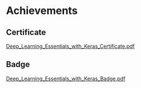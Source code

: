 

# Achievements
## Certificate
[Deep_Learning_Essentials_with_Keras_Certificate.pdf](https://prod-files-secure.s3.us-west-2.amazonaws.com/03e82b26-cccb-4906-bb56-adabcbdc0655/f5cf1405-8a02-49a4-beb6-3d50b033ba6e/Deep_Learning_Essentials_with_Keras_Certificate.pdf?X-Amz-Algorithm=AWS4-HMAC-SHA256&X-Amz-Content-Sha256=UNSIGNED-PAYLOAD&X-Amz-Credential=ASIAZI2LB466ZCINCMN4%2F20250205%2Fus-west-2%2Fs3%2Faws4_request&X-Amz-Date=20250205T081808Z&X-Amz-Expires=3600&X-Amz-Security-Token=IQoJb3JpZ2luX2VjECgaCXVzLXdlc3QtMiJGMEQCIDk%2BhCkwGQ7ZLEOKmVDzPFCHzN1yBxZzXPMy%2FU1p4ji3AiAtQ881Tkop%2FZmRngKdB3BaDtAMruZIFehuxzOqFjRksir%2FAwhBEAAaDDYzNzQyMzE4MzgwNSIMsWBT87cVdPP%2FDCeyKtwDv3PvTDsP0mIs7D1uwJOpBoubSpw9oynsy66RP65dDSVX4UDMP8bkJwMbpTCJkuaQe9tPiE1068DUqIGrswYeLeC%2F8NjCDbTM7dMi2NOfMbpGSXXlPcH3reVY4zTpx1wVQw%2FNebOYcosERR9gsEbHCqZXXOUnoDeO%2Fb3CrNs2gtzp8ld%2BIwbbR7g68M%2FUUzDEMxQtAup68tla6%2FVDdKQWuMGIZh6kokOZ0MEtz3OkRN0N7wLYpbItFqMYaktt5qtMWcUFuJnk%2BqpuMfIOrYSD%2FG%2BVvsVTuVldDtpXIKtp9WpLOUm8PMtCN%2BM%2FKtToHiRAhe5OJve2Wahmy38TJGJ02QKAPGjEuF19QX6Ol1f4oX8Bo%2FyD0ZVa9WGrY5CHxsqpKb7KPID9pJChLrjABlutl0Fh8enDADQEpCA88skhW6I1XafQEAVMn9UOa80PNGm%2FqabOSQYLUJdwGlBu%2Bld%2BxQKgelmJXYyUvpBgDJYI62uLg1Ov3Zf67TDDsGZvvnhuOc6cfzTy%2FP4Ak7bmXSyQDL%2BmgqJhqTQsUQxX5WwSd8XA2SSDrq5URBnzT4Muouc9NdnQAow1%2FyQhCcUIGpebFdmAMU3YwIgbrK7GcXu6yfHeqfJFosX7fsimPogw27OMvQY6pgHfTl1cG5U2cGnhPYRorphsziqdyyP3NL%2Fz8XbXQE%2BlRDi39NSP8RMkxj1%2FFQ5CkYsxYGTgRKH4w1muybBfJ0k423flb%2B6JiLCV5W3tDfsVTQ46jWFlpWxx%2FP0dv5gj2IHfz56BAuwRNxuqncj5gvKl7YIlJqIMivAkO4dvPqWJ1y9dncOLlNcV9zp2sukd8ciz5miRcBcGM7ols4WmYXPQZYnIyJ%2BQ&X-Amz-Signature=590d9148557c3b3f94650b9cf7e382b47fe5fa05c8c4495d8017a76a8b38ac79&X-Amz-SignedHeaders=host&x-id=GetObject)
## Badge
[Deep_Learning_Essentials_with_Keras_Badge.pdf](https://prod-files-secure.s3.us-west-2.amazonaws.com/03e82b26-cccb-4906-bb56-adabcbdc0655/5c209097-6d96-477f-a031-edc11aa6225f/Deep_Learning_Essentials_with_Keras_Badge.pdf?X-Amz-Algorithm=AWS4-HMAC-SHA256&X-Amz-Content-Sha256=UNSIGNED-PAYLOAD&X-Amz-Credential=ASIAZI2LB466ZCINCMN4%2F20250205%2Fus-west-2%2Fs3%2Faws4_request&X-Amz-Date=20250205T081808Z&X-Amz-Expires=3600&X-Amz-Security-Token=IQoJb3JpZ2luX2VjECgaCXVzLXdlc3QtMiJGMEQCIDk%2BhCkwGQ7ZLEOKmVDzPFCHzN1yBxZzXPMy%2FU1p4ji3AiAtQ881Tkop%2FZmRngKdB3BaDtAMruZIFehuxzOqFjRksir%2FAwhBEAAaDDYzNzQyMzE4MzgwNSIMsWBT87cVdPP%2FDCeyKtwDv3PvTDsP0mIs7D1uwJOpBoubSpw9oynsy66RP65dDSVX4UDMP8bkJwMbpTCJkuaQe9tPiE1068DUqIGrswYeLeC%2F8NjCDbTM7dMi2NOfMbpGSXXlPcH3reVY4zTpx1wVQw%2FNebOYcosERR9gsEbHCqZXXOUnoDeO%2Fb3CrNs2gtzp8ld%2BIwbbR7g68M%2FUUzDEMxQtAup68tla6%2FVDdKQWuMGIZh6kokOZ0MEtz3OkRN0N7wLYpbItFqMYaktt5qtMWcUFuJnk%2BqpuMfIOrYSD%2FG%2BVvsVTuVldDtpXIKtp9WpLOUm8PMtCN%2BM%2FKtToHiRAhe5OJve2Wahmy38TJGJ02QKAPGjEuF19QX6Ol1f4oX8Bo%2FyD0ZVa9WGrY5CHxsqpKb7KPID9pJChLrjABlutl0Fh8enDADQEpCA88skhW6I1XafQEAVMn9UOa80PNGm%2FqabOSQYLUJdwGlBu%2Bld%2BxQKgelmJXYyUvpBgDJYI62uLg1Ov3Zf67TDDsGZvvnhuOc6cfzTy%2FP4Ak7bmXSyQDL%2BmgqJhqTQsUQxX5WwSd8XA2SSDrq5URBnzT4Muouc9NdnQAow1%2FyQhCcUIGpebFdmAMU3YwIgbrK7GcXu6yfHeqfJFosX7fsimPogw27OMvQY6pgHfTl1cG5U2cGnhPYRorphsziqdyyP3NL%2Fz8XbXQE%2BlRDi39NSP8RMkxj1%2FFQ5CkYsxYGTgRKH4w1muybBfJ0k423flb%2B6JiLCV5W3tDfsVTQ46jWFlpWxx%2FP0dv5gj2IHfz56BAuwRNxuqncj5gvKl7YIlJqIMivAkO4dvPqWJ1y9dncOLlNcV9zp2sukd8ciz5miRcBcGM7ols4WmYXPQZYnIyJ%2BQ&X-Amz-Signature=bdee6f6b1f99bcbb57c9beb2cb8f37520b76408153ab13c3602e4aed0c28c4ab&X-Amz-SignedHeaders=host&x-id=GetObject)
